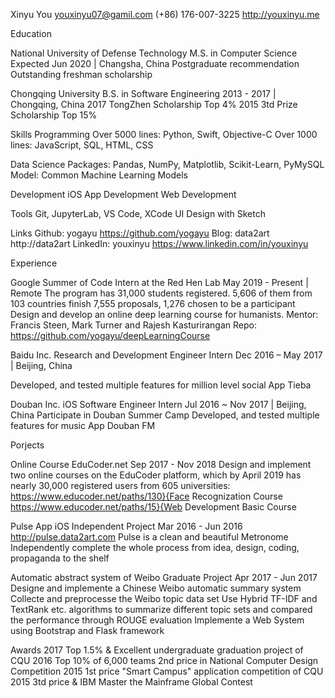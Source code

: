 Xinyu You
youxinyu07@gamil.com
(+86) 176-007-3225
http://youxinyu.me

Education

National University of Defense Technology
M.S. in Computer Science
Expected Jun 2020 | Changsha, China
Postgraduate recommendation
Outstanding freshman scholarship

Chongqing University
B.S. in Software Engineering
2013 - 2017 | Chongqing, China
2017 TongZhen Scholarship Top 4%
2015 3td Prize Scholarship Top 15%

Skills
Programming
Over 5000 lines:
Python, Swift, Objective-C
Over 1000 lines:
JavaScript, SQL, HTML, CSS

Data Science
Packages:
Pandas, NumPy, Matplotlib, Scikit-Learn, PyMySQL
Model:
Common Machine Learning Models

Development
iOS App Development
Web Development

Tools
Git, JupyterLab, VS Code, XCode
UI Design with Sketch

Links
Github: yogayu https://github.com/yogayu
Blog: data2art http://data2art
LinkedIn: youxinyu https://www.linkedin.com/in/youxinyu

Experience

Google Summer of Code
Intern at the Red Hen Lab
May 2019 - Present | Remote
The program has 31,000 students registered. 5,606 of them from 103 countries finish 7,555 proposals, 1,276 chosen to be a participant
Design and develop an online deep learning course for humanists.
Mentor: Francis Steen, Mark Turner and Rajesh Kasturirangan
Repo: https://github.com/yogayu/deepLearningCourse

Baidu Inc.
Research and Development Engineer Intern
Dec 2016 – May 2017 | Beijing, China

Developed, and tested multiple features for million level social App Tieba

Douban Inc.
iOS Software Engineer Intern
Jul 2016 ~ Nov 2017 | Beijing, China
Participate in Douban Summer Camp
Developed, and tested multiple features for music App Douban FM

Porjects

Online Course
EduCoder.net
Sep 2017 - Nov 2018
Design and implement two online courses on the EduCoder platform, which by April 2019 has nearly 30,000 registered users from 605 universities:
https://www.educoder.net/paths/130}{Face Recognization Course
https://www.educoder.net/paths/15}{Web Development Basic Course

Pulse App
iOS Independent Project
Mar 2016 - Jun 2016
http://pulse.data2art.com
Pulse is a clean and beautiful Metronome
Independently complete the whole process from idea, design, coding, propaganda to the shelf

Automatic abstract system of Weibo
Graduate Project
Apr 2017 - Jun 2017
Designe and implemente a Chinese Weibo automatic summary system
Collecte and preprocesse the Weibo topic data set
Use Hybrid TF-IDF and TextRank etc. algorithms to summarize different topic sets and compared the performance through ROUGE evaluation
Implemente a Web System using Bootstrap and Flask framework


Awards
2017	     Top 1.5%  & Excellent undergraduate graduation project of CQU
2016	     Top 10% of 6,000 teams 2nd price in National Computer Design Competition
2015	     1st price  "Smart Campus" application competition of CQU
2015	     3td price  &  IBM Master the Mainframe Global Contest